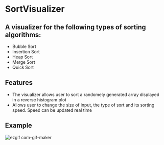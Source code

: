 # SortVisualizer

## A visualizer for the following types of sorting algorithms:
<ul>
  <li>Bubble Sort</li>
  <li>Insertion Sort</li>
  <li>Heap Sort</li>
  <li>Merge Sort</li>
  <li>Quick Sort</li>
</ul>

## Features
- The visualizer allows user to sort a randomely generated array displayed in a reverse histogram plot
- Allows user to change the size of input, the type of sort and its sorting speed. Speed can be updated real time

## Example
![ezgif com-gif-maker](https://user-images.githubusercontent.com/78766367/207366483-f945459a-5785-44c3-ae14-a93224032606.gif)
